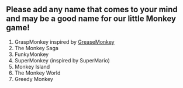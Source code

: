
## Please add any name that comes to your mind and may be a good name for our little Monkey game!

1. GraspMonkey inspired by [GreaseMonkey](https://addons.mozilla.org/en-US/firefox/addon/greasemonkey/)
2. The Monkey Saga
3. FunkyMonkey
4. SuperMonkey (inspired by SuperMario)
5. Monkey Island
6. The Monkey World
7. Greedy Monkey
